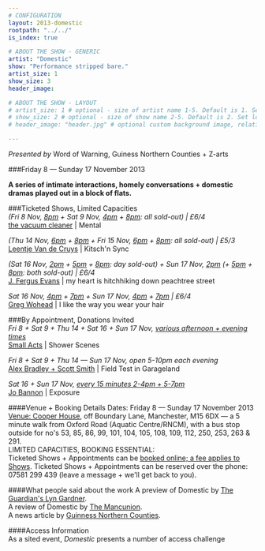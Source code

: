 ```yaml
---
# CONFIGURATION
layout: 2013-domestic
rootpath: "../../"
is_index: true

# ABOUT THE SHOW - GENERIC
artist: "Domestic"
show: "Performance stripped bare."
artist_size: 1
show_size: 3
header_image:

# ABOUT THE SHOW - LAYOUT
# artist_size: 1 # optional - size of artist name 1-5. Default is 1. Set longer names to lower values
# show_size: 2 # optional - size of show name 2-5. Default is 2. Set longer names to lower values
# header_image: "header.jpg" # optional custom background image, relative to current page

---
```

*Presented by* Word of Warning, Guiness Northern Counties + Z-arts       
 
###Friday 8 — Sunday 17 November 2013             
         
**A series of intimate interactions, homely conversations + domestic dramas played out in a block of flats.**    
        
###Ticketed Shows, Limited Capacities          
*(Fri 8 Nov, [8pm](http://www.wegottickets.com/event/239511) + Sat 9 Nov, [4pm](http://www.wegottickets.com/event/240206) + [8pm](http://www.wegottickets.com/event/240211): all sold-out) | £6/4*        
[the vacuum cleaner](/archive/2013-domestic/vacuumcleaner/index.html) | Mental        
        
*(Thu 14 Nov, [6pm](http://www.wegottickets.com/event/240510) + [8pm](http://www.wegottickets.com/event/240512) + Fri 15 Nov, [6pm](http://www.wegottickets.com/event/240515) + [8pm](http://www.wegottickets.com/event/240518): all sold-out) | £5/3*        
[Leentje Van de Cruys](/archive/2013-domestic/vandecruys/index.html) | Kitsch'n Sync        
         
*(Sat 16 Nov, [2pm](http://www.wegottickets.com/event/240524) + [5pm](http://www.wegottickets.com/event/240527) + [8pm](http://www.wegottickets.com/event/240529): day sold-out) + Sun 17 Nov, [2pm](http://www.wegottickets.com/event/240532) (+ [5pm](http://www.wegottickets.com/event/240534) + [8pm](http://www.wegottickets.com/event/240536): both sold-out) | £6/4*        
[J. Fergus Evans](/archive/2013-domestic/evans/index.html) | my heart is hitchhiking down peachtree street        
          
*Sat 16 Nov, [4pm](http://www.wegottickets.com/event/240541) + [7pm](http://www.wegottickets.com/event/240543) + Sun 17 Nov, [4pm](http://www.wegottickets.com/event/240545) + [7pm](http://www.wegottickets.com/event/240547) | £6/4*       
[Greg Wohead](/archive/2013-domestic/wohead/index.html) | I like the way you wear your hair        
        
###By Appointment, Donations Invited        
*Fri 8 + Sat 9 + Thu 14 + Sat 16 + Sun 17 Nov, [various afternoon + evening times](http://www.wegottickets.com/wordofwarning)*        
[Small Acts](/archive/2013-domestic/smallacts/index.html) | Shower Scenes         
           
*Fri 8 + Sat 9 + Thu 14 — Sun 17 Nov, open 5-10pm each evening*        
[Alex Bradley + Scott Smith](/archive/2013-domestic/bradley/index.html) | Field Test in Garageland         
           
*Sat 16 + Sun 17 Nov, [every 15 minutes 2-4pm + 5-7pm](http://www.wegottickets.com/wordofwarning)*            
[Jo Bannon](/archive/2013-domestic/bannon/index.html) | Exposure          
          
####Venue + Booking Details
Dates: Friday 8 — Sunday 17 November 2013    
[Venue: Cooper House](http://bit.ly/1anL5UN), off Boundary Lane, Manchester, M15 6DX — a 5 minute walk from Oxford Road (Aquatic Centre/RNCM), with a bus stop outside for no's 53, 85, 86, 99, 101, 104, 105, 108, 109, 112, 250, 253, 263 & 291.      
LIMITED CAPACITIES, BOOKING ESSENTIAL:          
Ticketed Shows + Appointments can be [booked online; a fee applies to Shows](http://www.wegottickets.com/wordofwarning).
Ticketed Shows + Appointments can be reserved over the phone: 07581 299 439 (leave a message + we'll get back to you).   
         
####What people said about the work
A preview of Domestic by [The Guardian's Lyn Gardner](http://www.theguardian.com/stage/2013/nov/02/this-weeks-theatre).        
A review of Domestic by [The Mancunion](http://mancunion.com/2013/12/03/domestic-festival/).        
A news article by [Guinness Northern Counties](http://www.guinnesspartnership.com/en/about-us/news/gnc/2013/October/manchester%20tower%20block%20plays%20host%20to%20performing%20arts%20festival.aspx).        
        
####Access Information    
As a sited event, *Domestic* presents a number of access challenge
